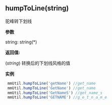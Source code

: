 ## humpToLine(string)

驼峰转下划线

**参数**

string: string(*) 

**返回值:** 

(*string*) 转换后的下划线风格的值

**实例** 

``` js
 mmUtil.humpToLine('getName') //get_name
 mmUtil.humpToLine('GetName') //get_name  
 mmUtil.humpToLine('GetNameS') //get_name_s  
 mmUtil.humpToLine('GETNAME') //g_e_t_n_a_m_e  
```
